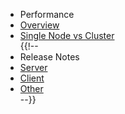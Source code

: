 <ul id="subnav">
	<li class="head first">Performance</li>
	<li {{#if fileIs_performance-overview}}class="active"{{/if}}>
		<a href="performance-overview.html">Overview</a>
		<div class="isActiveIndicator orangeGradient"></div>
	</li>	
	<li {{#if fileIs_performance-single-node-vs-cluster}}class="active"{{/if}}>
		<a href="performance-single-node-vs-cluster.html">Single Node vs Cluster</a>
		<div class="isActiveIndicator orangeGradient"></div>
	</li>
{{!--
	<li class="head first">Release Notes</li>
	<li {{#if fileIs_server-release-notes}}class="active"{{/if}}>
		<a href="server-release-notes.html">Server</a>
		<div class="isActiveIndicator orangeGradient"></div>
	</li>	
	<li {{#if fileIs_client-release-notes}}class="active"{{/if}}>
		<a href="client-release-notes.html">Client</a>
		<div class="isActiveIndicator orangeGradient"></div>
	</li>	
	<li {{#if fileIs_other-release-notes}}class="active"{{/if}}>
		<a href="other-release-notes.html">Other</a>
		<div class="isActiveIndicator orangeGradient"></div>
	</li>	--}}
</ul>
